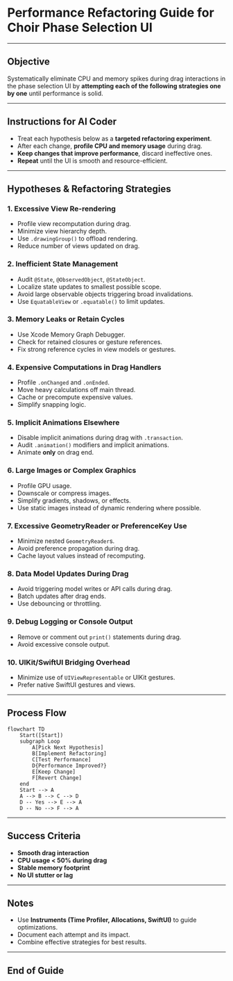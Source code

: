# Performance Refactoring Guide for Choir Phase Selection UI

---

## Objective

Systematically eliminate CPU and memory spikes during drag interactions in the phase selection UI by **attempting each of the following strategies one by one** until performance is solid.

---

## Instructions for AI Coder

- Treat each hypothesis below as a **targeted refactoring experiment**.
- After each change, **profile CPU and memory usage** during drag.
- **Keep changes that improve performance**, discard ineffective ones.
- **Repeat** until the UI is smooth and resource-efficient.

---

## Hypotheses & Refactoring Strategies

### 1. Excessive View Re-rendering
- Profile view recomputation during drag.
- Minimize view hierarchy depth.
- Use `.drawingGroup()` to offload rendering.
- Reduce number of views updated on drag.

### 2. Inefficient State Management
- Audit `@State`, `@ObservedObject`, `@StateObject`.
- Localize state updates to smallest possible scope.
- Avoid large observable objects triggering broad invalidations.
- Use `EquatableView` or `.equatable()` to limit updates.

### 3. Memory Leaks or Retain Cycles
- Use Xcode Memory Graph Debugger.
- Check for retained closures or gesture references.
- Fix strong reference cycles in view models or gestures.

### 4. Expensive Computations in Drag Handlers
- Profile `.onChanged` and `.onEnded`.
- Move heavy calculations off main thread.
- Cache or precompute expensive values.
- Simplify snapping logic.

### 5. Implicit Animations Elsewhere
- Disable implicit animations during drag with `.transaction`.
- Audit `.animation()` modifiers and implicit animations.
- Animate **only** on drag end.

### 6. Large Images or Complex Graphics
- Profile GPU usage.
- Downscale or compress images.
- Simplify gradients, shadows, or effects.
- Use static images instead of dynamic rendering where possible.

### 7. Excessive GeometryReader or PreferenceKey Use
- Minimize nested `GeometryReader`s.
- Avoid preference propagation during drag.
- Cache layout values instead of recomputing.

### 8. Data Model Updates During Drag
- Avoid triggering model writes or API calls during drag.
- Batch updates after drag ends.
- Use debouncing or throttling.

### 9. Debug Logging or Console Output
- Remove or comment out `print()` statements during drag.
- Avoid excessive console output.

### 10. UIKit/SwiftUI Bridging Overhead
- Minimize use of `UIViewRepresentable` or UIKit gestures.
- Prefer native SwiftUI gestures and views.

---

## Process Flow

```mermaid
flowchart TD
    Start([Start])
    subgraph Loop
        A[Pick Next Hypothesis]
        B[Implement Refactoring]
        C[Test Performance]
        D{Performance Improved?}
        E[Keep Change]
        F[Revert Change]
    end
    Start --> A
    A --> B --> C --> D
    D -- Yes --> E --> A
    D -- No --> F --> A
```

---

## Success Criteria

- **Smooth drag interaction**
- **CPU usage < 50% during drag**
- **Stable memory footprint**
- **No UI stutter or lag**

---

## Notes

- Use **Instruments (Time Profiler, Allocations, SwiftUI)** to guide optimizations.
- Document each attempt and its impact.
- Combine effective strategies for best results.

---

## End of Guide

